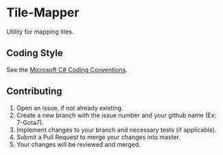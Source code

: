 # Tile-Mapper
Utility for mapping tiles.

## Coding Style
See the [Microsoft C# Coding Conventions](https://learn.microsoft.com/en-us/dotnet/csharp/fundamentals/coding-style/coding-conventions).

## Contributing
1. Open an issue, if not already existing.
2. Create a new branch with the issue number and your github name (Ex: 7-Gota7).
3. Implement changes to your branch and necessary tests (if applicable).
4. Submit a Pull Request to merge your changes into master.
5. Your changes will be reviewed and merged.